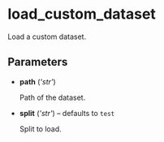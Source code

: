 # load_custom_dataset

Load a custom dataset.



## Parameters

- **path** (*'str'*)

    Path of the dataset.

- **split** (*'str'*) – defaults to `test`

    Split to load.




